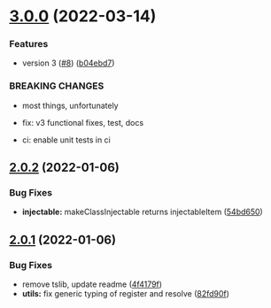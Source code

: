 # [3.0.0](https://github.com/burketyler/ts-injection/compare/v2.0.2...v3.0.0) (2022-03-14)


### Features

* version 3 ([#8](https://github.com/burketyler/ts-injection/issues/8)) ([b04ebd7](https://github.com/burketyler/ts-injection/commit/b04ebd700fc0075aa46ddfd3d99a3436ed9643c9))


### BREAKING CHANGES

* most things, unfortunately

* fix: v3 functional fixes, test, docs

* ci: enable unit tests in ci

## [2.0.2](https://github.com/burketyler/ts-injection/compare/v2.0.1...v2.0.2) (2022-01-06)


### Bug Fixes

* **injectable:** makeClassInjectable returns injectableItem ([54bd650](https://github.com/burketyler/ts-injection/commit/54bd65012a7384bedd580bac8946dfcb0895d40f))

## [2.0.1](https://github.com/burketyler/ts-injection/compare/v2.0.0...v2.0.1) (2022-01-06)


### Bug Fixes

* remove tslib, update readme ([4f4179f](https://github.com/burketyler/ts-injection/commit/4f4179f68cc8c1db83251e00e2a93633f3de39ba))
* **utils:** fix generic typing of register and resolve ([82fd90f](https://github.com/burketyler/ts-injection/commit/82fd90f0b7307bece45a849737f58500d12bebd9))
